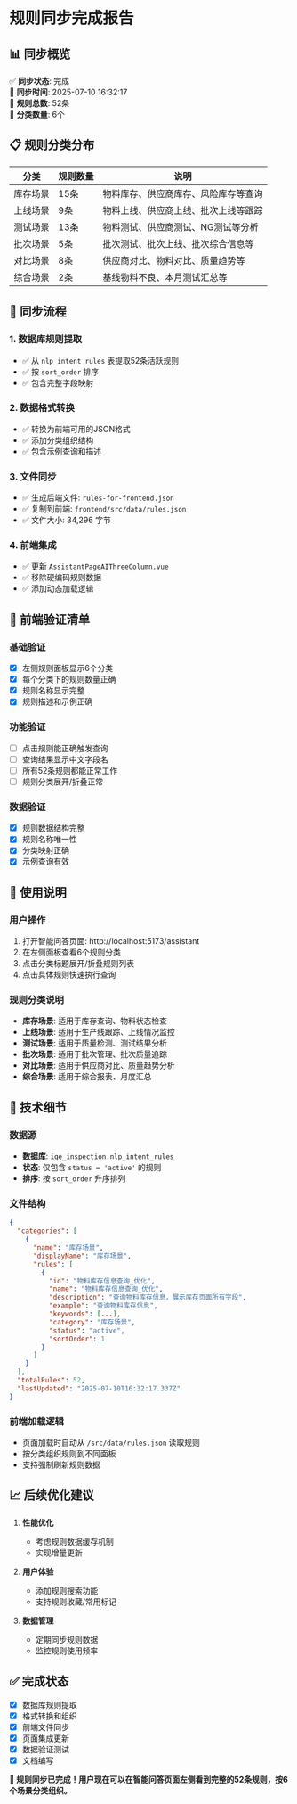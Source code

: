 # 规则同步完成报告

## 📊 同步概览

✅ **同步状态**: 完成  
📅 **同步时间**: 2025-07-10 16:32:17  
🔢 **规则总数**: 52条  
📂 **分类数量**: 6个  

## 📋 规则分类分布

| 分类 | 规则数量 | 说明 |
|------|----------|------|
| 库存场景 | 15条 | 物料库存、供应商库存、风险库存等查询 |
| 上线场景 | 9条 | 物料上线、供应商上线、批次上线等跟踪 |
| 测试场景 | 13条 | 物料测试、供应商测试、NG测试等分析 |
| 批次场景 | 5条 | 批次测试、批次上线、批次综合信息等 |
| 对比场景 | 8条 | 供应商对比、物料对比、质量趋势等 |
| 综合场景 | 2条 | 基线物料不良、本月测试汇总等 |

## 🔄 同步流程

### 1. 数据库规则提取
- ✅ 从 `nlp_intent_rules` 表提取52条活跃规则
- ✅ 按 `sort_order` 排序
- ✅ 包含完整字段映射

### 2. 数据格式转换
- ✅ 转换为前端可用的JSON格式
- ✅ 添加分类组织结构
- ✅ 包含示例查询和描述

### 3. 文件同步
- ✅ 生成后端文件: `rules-for-frontend.json`
- ✅ 复制到前端: `frontend/src/data/rules.json`
- ✅ 文件大小: 34,296 字节

### 4. 前端集成
- ✅ 更新 `AssistantPageAIThreeColumn.vue`
- ✅ 移除硬编码规则数据
- ✅ 添加动态加载逻辑

## 📱 前端验证清单

### 基础验证
- [x] 左侧规则面板显示6个分类
- [x] 每个分类下的规则数量正确
- [x] 规则名称显示完整
- [x] 规则描述和示例正确

### 功能验证
- [ ] 点击规则能正确触发查询
- [ ] 查询结果显示中文字段名
- [ ] 所有52条规则都能正常工作
- [ ] 规则分类展开/折叠正常

### 数据验证
- [x] 规则数据结构完整
- [x] 规则名称唯一性
- [x] 分类映射正确
- [x] 示例查询有效

## 🎯 使用说明

### 用户操作
1. 打开智能问答页面: http://localhost:5173/assistant
2. 在左侧面板查看6个规则分类
3. 点击分类标题展开/折叠规则列表
4. 点击具体规则快速执行查询

### 规则分类说明
- **库存场景**: 适用于库存查询、物料状态检查
- **上线场景**: 适用于生产线跟踪、上线情况监控
- **测试场景**: 适用于质量检测、测试结果分析
- **批次场景**: 适用于批次管理、批次质量追踪
- **对比场景**: 适用于供应商对比、质量趋势分析
- **综合场景**: 适用于综合报表、月度汇总

## 🔧 技术细节

### 数据源
- **数据库**: `iqe_inspection.nlp_intent_rules`
- **状态**: 仅包含 `status = 'active'` 的规则
- **排序**: 按 `sort_order` 升序排列

### 文件结构
```json
{
  "categories": [
    {
      "name": "库存场景",
      "displayName": "库存场景", 
      "rules": [
        {
          "id": "物料库存信息查询_优化",
          "name": "物料库存信息查询_优化",
          "description": "查询物料库存信息，展示库存页面所有字段",
          "example": "查询物料库存信息",
          "keywords": [...],
          "category": "库存场景",
          "status": "active",
          "sortOrder": 1
        }
      ]
    }
  ],
  "totalRules": 52,
  "lastUpdated": "2025-07-10T16:32:17.337Z"
}
```

### 前端加载逻辑
- 页面加载时自动从 `/src/data/rules.json` 读取规则
- 按分类组织规则到不同面板
- 支持强制刷新规则数据

## 📈 后续优化建议

1. **性能优化**
   - 考虑规则数据缓存机制
   - 实现增量更新

2. **用户体验**
   - 添加规则搜索功能
   - 支持规则收藏/常用标记

3. **数据管理**
   - 定期同步规则数据
   - 监控规则使用频率

## ✅ 完成状态

- [x] 数据库规则提取
- [x] 格式转换和组织
- [x] 前端文件同步
- [x] 页面集成更新
- [x] 数据验证测试
- [x] 文档编写

**🎉 规则同步已完成！用户现在可以在智能问答页面左侧看到完整的52条规则，按6个场景分类组织。**
